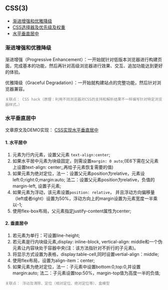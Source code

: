 ## CSS(3)

- [渐进增强和优雅降级](#渐进增强和优雅降级)
- [CSS选择器及优先级及权重](#CSS选择器及优先级及权重)
- [水平垂直居中](#水平垂直居中)


### 渐进增强和优雅降级

渐进增强（Progressive Enhancement）：一开始就针对低版本浏览器进行构建页面，完成基本的功能，然后再针对高级浏览器进行效果、交互、追加功能达到更好的体验。

优雅降级（Graceful Degradation）：一开始就构建站点的完整功能，然后针对浏览器兼容。

<span style="color: grey">

    关联点： CSS hack（原理：利用不同浏览器对CSS的支持和解析结果不一样编写针对特定浏览器样式。）
</span>


### 水平垂直居中
文章原文及DEMO实现： [CSS实现水平垂直居中](https://blog.csdn.net/Scarlett_Dream/article/details/83416029)

#### 1. 水平居中
1. 元素为行内元素，设置父元素 ```text-align:center```;
2. 如果水平居中元素为块级固定，则需设置```margin: 0 auto```;(IE6下需在父元素上设置text-align: center;,再给子元素恢复需要的值)
3. 如果元素为绝对定位，法一：设置父元素position为relative，元素设left:0;right:0;margin:auto;
法二：设置父元素position为relative，负值的margin-left, 设置子元素;
4. 如果元素为浮动，该元素设置```position: relative```， 并且浮动方向偏移量（left或者right）设置为50%，浮动方向上的margin设置为元素宽度一半乘以-1;
5. 使用flex-box布局，父元素指定justify-content属性为center;

#### 2. 垂直居中
1. 若元素为单行：可设置line-height;
2. 若元素是行内块级元素,display: inline-block, vertical-align: middle和一个伪元素让内容块处于容器中央(注：该方法指针对不折行的子元素)。
3. 将显示方式设置为表格，display:table-cell,同时设置vertial-align：middle;
4. 使用flex布局，设置为align-item：center;
5. 如果元素为绝对定位，法一：子元素中设置bottom:0,top:0,并设置margin:auto;
法二：子元素设置top:50%，margin-top值为高度一半的负值;

<span style="color: grey">

    关联点： 浮动及清除、定位（相对定位、绝对定位等）、盒模型
</span>